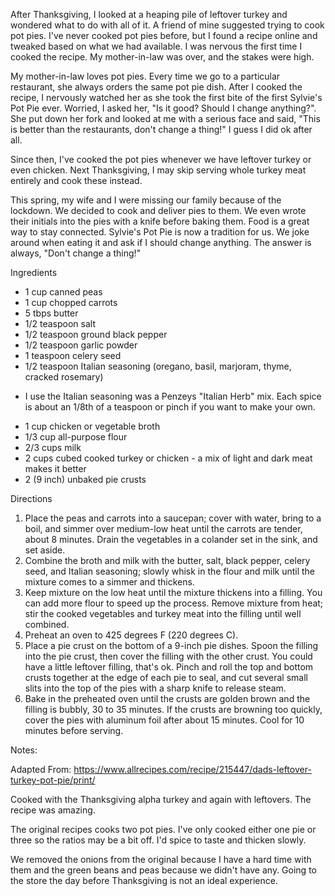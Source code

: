After Thanksgiving, I looked at a heaping pile of leftover turkey and wondered what to do with all of it.  A friend of mine suggested trying to cook pot pies.  I've never cooked pot pies before, but I found a recipe online and tweaked based on what we had available. I was nervous the first time I cooked the recipe.  My mother-in-law was over, and the stakes were high.

My mother-in-law loves pot pies.  Every time we go to a particular restaurant, she always orders the same pot pie dish.  After I cooked the recipe, I nervously watched her as she took the first bite of the first Sylvie's Pot Pie ever. Worried, I asked her, "Is it good? Should I change anything?". She put down her fork and looked at me with a serious face and said, "This is better than the restaurants, don't change a thing!" I guess I did ok after all.

Since then, I've cooked the pot pies whenever we have leftover turkey or even chicken. Next Thanksgiving, I may skip serving whole turkey meat entirely and cook these instead.

This spring, my wife and I were missing our family because of the lockdown. We decided to cook and deliver pies to them. We even wrote their initials into the pies with a knife before baking them. Food is a great way to stay connected. Sylvie's Pot Pie is now a tradition for us. We joke around when eating it and ask if I should change anything. The answer is always, "Don't change a thing!"

Ingredients
- 1 cup canned peas
- 1 cup chopped carrots
- 5 tbps butter
- 1/2 teaspoon salt
- 1/2 teaspoon ground black pepper
- 1/2 teaspoon garlic powder 
- 1 teaspoon celery seed
- 1/2 teaspoon Italian seasoning (oregano, basil, marjoram, thyme, cracked rosemary)
 * I use the Italian seasoning was a Penzeys "Italian Herb" mix.  Each spice is about an 1/8th of a teaspoon or pinch if you want to make your own.
- 1 cup chicken or vegetable broth
- 1/3 cup all-purpose flour
- 2/3 cups milk
- 2 cups cubed cooked turkey or chicken - a mix of light and dark meat makes it better
- 2 (9 inch) unbaked pie crusts

Directions
 1. Place the peas and carrots into a saucepan; cover with water, bring to a boil, and simmer over medium-low heat until the carrots are tender, about 8 minutes. Drain the vegetables in a colander set in the sink, and set aside.
 2. Combine the broth and milk with the butter, salt, black pepper, celery seed, and Italian seasoning; slowly whisk in the flour and milk until the mixture comes to a simmer and thickens. 
 3. Keep mixture on the low heat until the mixture thickens into a filling.  You can add more flour to speed up the process.  Remove mixture from heat; stir the cooked vegetables and turkey meat into the filling until well combined.
 4. Preheat an oven to 425 degrees F (220 degrees C).
 5. Place a pie crust on the bottom of a 9-inch pie dishes. Spoon the filling into the pie crust, then cover the filling with the other crust.  You could have a little leftover filling, that's ok. Pinch and roll the top and bottom crusts together at the edge of each pie to seal, and cut several small slits into the top of the pies with a sharp knife to release steam.
 6. Bake in the preheated oven until the crusts are golden brown and the filling is bubbly, 30 to 35 minutes. If the crusts are browning too quickly, cover the pies with aluminum foil after about 15 minutes. Cool for 10 minutes before serving.
 
 Notes:
 
 
Adapted From:
https://www.allrecipes.com/recipe/215447/dads-leftover-turkey-pot-pie/print/

Cooked with the Thanksgiving alpha turkey and again with leftovers.  The recipe was amazing.

The original recipes cooks two pot pies. I've only cooked either one pie or three so the ratios may be a bit off.  I'd spice to taste and thicken slowly.

We removed the onions from the original because I have a hard time with them and the green beans and peas because we didn't have any. Going to the store the day before Thanksgiving is not an ideal experience.


